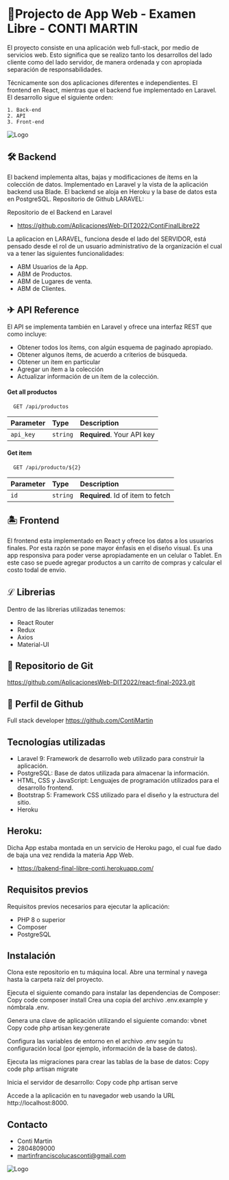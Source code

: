 
# 🔎Projecto de App Web - Examen Libre - CONTI MARTIN

El proyecto consiste en una aplicación web full-stack, por medio de servicios web. Esto significa que se realizo tanto los desarrollos del lado cliente como del lado servidor, de manera ordenada y con apropiada separación de responsabilidades. 

Técnicamente son dos aplicaciones diferentes e independientes. El frontend en React, mientras que el backend fue implementado en Laravel. El desarrollo sigue el siguiente orden:

    1. Back-end
    2. API
    3. Front-end


![Logo](https://imguh.com/images/2023/05/31/todalaapp4bc52ca43db17eae.png)
## 🛠 Backend
El backend implementa altas, bajas y modificaciones de ítems en la colección de datos. Implementado en Laravel y la vista de la aplicación backend usa Blade. El backend se aloja en Heroku y la base de datos esta en PostgreSQL.
Repositorio de Github LARAVEL:

Repositorio de el Backend en Laravel
- https://github.com/AplicacionesWeb-DIT2022/ContiFinalLibre22

La aplicacion en LARAVEL, funciona desde el lado del SERVIDOR, está pensado desde el rol de un usuario administrativo de la organización el cual va a tener las siguientes funcionalidades:

- ABM Usuarios de la App.
- ABM de Productos.
- ABM de Lugares de venta.
- ABM de Clientes.
## ✈ API Reference
El API se implementa también en Laravel y ofrece una interfaz REST que como incluye:
- Obtener todos los ítems, con algún esquema de paginado apropiado.
- Obtener algunos ítems, de acuerdo a criterios de búsqueda.
- Obtener un ítem en particular
- Agregar un ítem a la colección
- Actualizar información de un ítem de la colección.

#### Get all productos

```http
  GET /api/productos
```

| Parameter | Type     | Description                |
| :-------- | :------- | :------------------------- |
| `api_key` | `string` | **Required**. Your API key |

#### Get item

```http
  GET /api/producto/${2}
```

| Parameter | Type     | Description                       |
| :-------- | :------- | :-------------------------------- |
| `id`      | `string` | **Required**. Id of item to fetch |

## 🏝 Frontend
El frontend esta implementado en React y ofrece los datos a los usuarios finales.
Por esta razón se pone mayor énfasis en el diseño visual. Es una app responsiva para poder verse apropiadamente en un celular o Tablet. En este caso se puede agregar productos a un carrito de compras y calcular el costo todal de envio.

## ℒ Librerias
Dentro de las librerias utilizadas tenemos:
- React Router
- Redux
- Axios
- Material-UI

## 📰 Repositorio de Git
https://github.com/AplicacionesWeb-DIT2022/react-final-2023.git

## 🚀 Perfil de Github 
Full stack developer
https://github.com/ContiMartin
## Tecnologías utilizadas
- Laravel 9: Framework de desarrollo web utilizado para construir la aplicación.
- PostgreSQL: Base de datos utilizada para almacenar la información.
- HTML, CSS y JavaScript: Lenguajes de programación utilizados para el desarrollo frontend.
- Bootstrap 5: Framework CSS utilizado para el diseño y la estructura del sitio.
- Heroku


## Heroku: 
Dicha App estaba montada en un servicio de Heroku pago, el cual fue dado de baja una vez rendida la materia App Web.
- https://bakend-final-libre-conti.herokuapp.com/


## Requisitos previos
Requisitos previos necesarios para ejecutar la aplicación:

- PHP 8 o superior
- Composer
- PostgreSQL

## Instalación
Clona este repositorio en tu máquina local.
Abre una terminal y navega hasta la carpeta raíz del proyecto.

Ejecuta el siguiente comando para instalar las dependencias de Composer:
Copy code
composer install
Crea una copia del archivo .env.example y nómbrala .env.

Genera una clave de aplicación utilizando el siguiente comando:
vbnet
Copy code
php artisan key:generate

Configura las variables de entorno en el archivo .env según tu configuración local (por ejemplo, información de la base de datos).

Ejecuta las migraciones para crear las tablas de la base de datos:
Copy code
php artisan migrate

Inicia el servidor de desarrollo:
Copy code
php artisan serve

Accede a la aplicación en tu navegador web usando la URL http://localhost:8000.

## Contacto
- Conti Martin
- 2804809000
- martinfranciscolucasconti@gmail.com



![Logo](https://scontent.frel2-1.fna.fbcdn.net/v/t39.30808-6/307584256_491065153061008_2880358394830040367_n.jpg?_nc_cat=103&ccb=1-7&_nc_sid=09cbfe&_nc_ohc=FO606KPAPZMAX9AgJ7a&_nc_ht=scontent.frel2-1.fna&oh=00_AfClPisrTdZfSaV0oot4VthsD5nZbncOIJ7qRltNxmhCLw&oe=647BB071)
